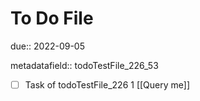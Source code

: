 # To Do File

due:: 2022-09-05

metadatafield:: todoTestFile_226_53

- [ ] Task of todoTestFile_226 1 [[Query me]]
